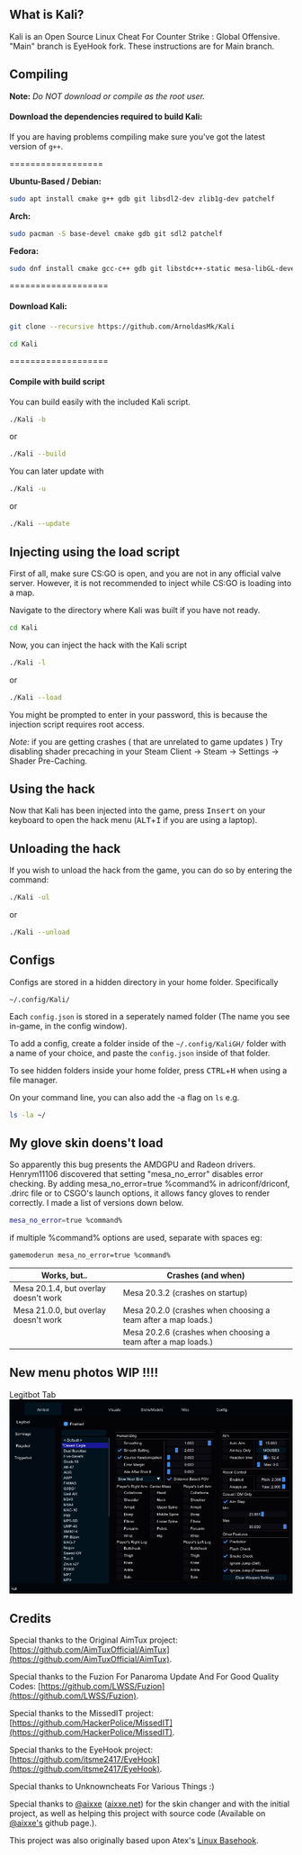 ## What is Kali?
Kali is an Open Source Linux Cheat For Counter Strike : Global Offensive. 
"Main" branch is EyeHook fork. These instructions are for Main branch.
## Compiling

**Note:** _Do NOT download or compile as the root user._

#### Download the dependencies required to build Kali:

If you are having problems compiling make sure you've got the latest version of `g++`.

==================

__Ubuntu-Based / Debian:__
```bash
sudo apt install cmake g++ gdb git libsdl2-dev zlib1g-dev patchelf
```
__Arch:__
```bash
sudo pacman -S base-devel cmake gdb git sdl2 patchelf
```
__Fedora:__
```bash
sudo dnf install cmake gcc-c++ gdb git libstdc++-static mesa-libGL-devel SDL2-devel zlib-devel libX11-devel patchelf
```

===================

#### Download Kali:

```bash
git clone --recursive https://github.com/ArnoldasMk/Kali
```

```bash
cd Kali
```

===================

#### Compile with build script

You can build easily with the included Kali script.
```bash
./Kali -b
```
or 
```bash
./Kali --build
```

You can later update with 
```bash
./Kali -u
```
or
```bash
./Kali --update
```


## Injecting using the load script

First of all, make sure CS:GO is open, and you are not in any official valve server. However, it is not recommended to inject while CS:GO is loading into a map. 

Navigate to the directory where Kali was built if you have not ready.
```bash
cd Kali
```

Now, you can inject the hack with the Kali script
```bash
./Kali -l
```
or 
```bash
./Kali --load
```

You might be prompted to enter in your password, this is because the injection script requires root access.

*Note:* if you are getting crashes ( that are unrelated to game updates ) Try disabling shader precaching in your Steam Client -> Steam -> Settings -> Shader Pre-Caching. 

## Using the hack

Now that Kali has been injected into the game, press <kbd>Insert</kbd> on your keyboard to open the hack menu (<kbd>ALT</kbd>+<kbd>I</kbd> if you are using a laptop).

## Unloading the hack

If you wish to unload the hack from the game, you can do so by entering the command:
```bash
./Kali -ul
```
or
```bash
./Kali --unload
```
## Configs

Configs are stored in a hidden directory in your home folder. Specifically 
```
~/.config/Kali/
```

Each `config.json` is stored in a seperately named folder (The name you see in-game, in the config window). 

To add a config, create a folder inside of the `~/.config/KaliGH/` folder with a name of your choice, and paste the `config.json` inside of that folder.

To see hidden folders inside your home folder, press <kbd>CTRL</kbd>+<kbd>H</kbd> when using a file manager.

On your command line, you can also add the -a flag on `ls` e.g.
```bash
ls -la ~/
```
## My glove skin doens't load
So apparently this bug presents the AMDGPU and Radeon drivers. Henrym11106 discovered that setting "mesa_no_error" disables error checking. By adding mesa_no_error=true %command% in adriconf/driconf, .drirc file or to CSGO's launch options, it allows fancy gloves to render correctly. I made a list of versions down below.
```bash
mesa_no_error=true %command%
```
if multiple %command% options are used, separate with spaces eg: 
```bash
gamemoderun mesa_no_error=true %command%
```
| Works, but..                          | Crashes (and when)                                             |
| --------------------------------------| ---------------------------------------------------------------|
| Mesa 20.1.4, but overlay doesn't work | Mesa 20.3.2 (crashes on startup)                               |
| Mesa 21.0.0, but overlay doesn't work | Mesa 20.2.0 (crashes when choosing a team after a map loads.)  |
|                                       | Mesa 20.2.6 (crashes when choosing a team after a map loads.)  |  

## New menu photos WIP !!!!
Legitbot Tab
![LegitBot](Pictures/newmenulegitbottab.png)

## Credits

Special thanks to the Original AimTux project: [https://github.com/AimTuxOfficial/AimTux](https://github.com/AimTuxOfficial/AimTux).

Special thanks to the Fuzion For Panaroma Update And For Good Quality Codes: [https://github.com/LWSS/Fuzion](https://github.com/LWSS/Fuzion).

Special thanks to the MissedIT project: [https://github.com/HackerPolice/MissedIT](https://github.com/HackerPolice/MissedIT).

Special thanks to the EyeHook project: [https://github.com/itsme2417/EyeHook](https://github.com/itsme2417/EyeHook).

Special thanks to Unknowncheats For Various Things :)

Special thanks to [@aixxe](http://www.github.com/aixxe/) ([aixxe.net](http://www.aixxe.net)) for the skin changer and with the initial project, as well as helping this project with source code (Available on [@aixxe's](http://www.github.com/aixxe/) github page.).

This project was also originally based upon Atex's [Linux Basehook](http://unknowncheats.me/forum/counterstrike-global-offensive/181878-linux-basehook.html).

